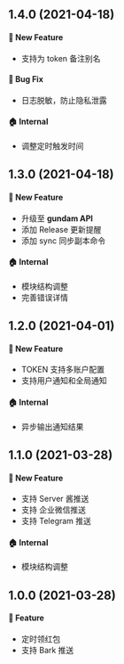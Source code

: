 ## 1.4.0 (2021-04-18)

#### :rocket: New Feature

- 支持为 token 备注别名

#### :bug: Bug Fix

- 日志脱敏，防止隐私泄露

#### :house: Internal

- 调整定时触发时间

## 1.3.0 (2021-04-18)

#### :rocket: New Feature

- 升级至 **gundam API**
- 添加 Release 更新提醒
- 添加 sync 同步副本命令

#### :house: Internal

- 模块结构调整
- 完善错误详情

## 1.2.0 (2021-04-01)

#### :rocket: New Feature

- TOKEN 支持多账户配置
- 支持用户通知和全局通知

#### :house: Internal

- 异步输出通知结果

## 1.1.0 (2021-03-28)

#### :rocket: New Feature

- 支持 Server 酱推送
- 支持 企业微信推送
- 支持 Telegram 推送

#### :house: Internal

- 模块结构调整

## 1.0.0 (2021-03-28)

#### :rocket: Feature

- 定时领红包
- 支持 Bark 推送
